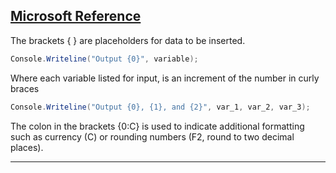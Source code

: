 [Microsoft Reference](https://docs.microsoft.com/en-us/dotnet/csharp/language-reference/keywords/formatting-numeric-results-table)
---

The brackets { } are placeholders for data to be inserted.
```C#
Console.Writeline("Output {0}", variable);
```
Where each variable listed for input, is an increment of the number in curly braces
```C#
Console.Writeline("Output {0}, {1}, and {2}", var_1, var_2, var_3);
```
The colon in the brackets {0:C} is used to indicate additional formatting such as currency (C) or rounding numbers (F2, round to two decimal places).

---
